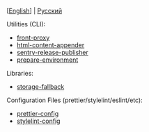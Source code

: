 [[English](./README.md)] | [Русский](./README_RU.md)

Utilities (CLI):
- [front-proxy](/packages/front-proxy)
- [html-content-appender](/packages/html-content-appender)
- [sentry-release-publisher](/packages/sentry-release-publisher)
- [prepare-environment](/packages/prepare-environment)

Libraries:
- [storage-fallback](/packages/storage-fallback)

Configuration Files (prettier/stylelint/eslint/etc):
- [prettier-config](/packages/prettier-config)
- [stylelint-config](/packages/stylelint-config)
